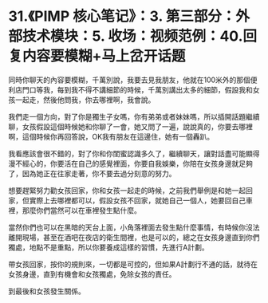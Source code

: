 # 31.《PIMP 核心笔记》：3. 第三部分：外部技术模块：5. 收场：视频范例：40.回复内容要模糊+马上岔开话题

同時你聊天的內容要模糊，千萬別說，我要去見我朋友，他就在100米外的那個便利店門口等我，每到我不得不講細節的時候，千萬別講出太多的細節，假設我和女孩一起走，然後他問我，你去哪裡啊，我會說。

我們走一個方向，對了你是獨生子女嗎，你有弟弟或者妹妹嗎，所以插開話題繼續聊，女孩假設這個時候她和你聊了一會，她又問了一遍，說說真的，你要去哪裡啊，這個時候你再回答說，OK我有朋友在這邊住，她有一個轟趴。

我看應該會很不錯的，對了你和你閨蜜認識多久了，繼續聊天，讓對話盡可能顯得漫不經心的，你要活在自己的感覺裡面，你要自我娛樂，你陪在女孩身邊就足夠了，因為她正在往家走著，你不要去過分刻意的努力。

想要趕緊努力勸女孩回家，你和女孩一起走的時候，之前我們舉例是和她一起回家，但實際上去哪裡都可以，假設女孩不回家，就她自己一個人，她要回自己車裡，那麼你們當然可以在車裡發生點什麼。

當然你們也可以在黑暗的天台上面，小角落裡面去發生點什麼事情，有時候你沒法離開現場，甚至在酒吧在夜店的衛生間裡，也是可以的，總之在女孩身邊直到你們獨處，地點不是重點，所以你要養成這樣的習慣，先進行A計劃。

帶女孩回家，按你的規則來，一切都是可控的，但如果A計劃行不通的話，就待在女孩身邊，直到有機會和女孩獨處，免除女孩的責任。

到最後和女孩發生關係。